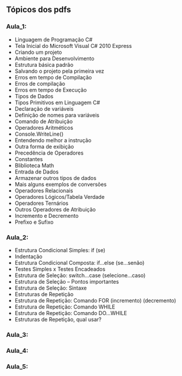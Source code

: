 ## Tópicos dos pdfs

### Aula_1:
- Linguagem de Programação C#
- Tela Inicial do Microsoft Visual C# 2010 Express
- Criando um projeto
- Ambiente para Desenvolvimento
- Estrutura básica padrão
- Salvando o projeto pela primeira vez
- Erros em tempo de Compilação
- Erros de compilação
- Erros em tempo de Execução
- Tipos de Dados
- Tipos Primitivos em Linguagem C#
- Declaração de variáveis
- Definição de nomes para variáveis
- Comando de Atribuição
- Operadores Aritméticos
- Console.WriteLine()
- Entendendo melhor a instrução
- Outra forma de exibição
- Precedência de Operadores
- Constantes
- Bliblioteca Math
- Entrada de Dados
- Armazenar outros tipos de dados
- Mais alguns exemplos de conversões
- Operadores Relacionais
- Operadores Lógicos/Tabela Verdade
- Operadores Ternários
- Outros Operadores de Atribuição
- Incremento e Decremento
- Prefixo e Sufixo

### Aula_2:
- Estrutura Condicional Simples: if (se)
- Indentação
- Estrutura Condicional Composta: if...else (se...senão)
- Testes Simples x Testes Encadeados
- Estrutura de Seleção: switch...case (selecione...caso) 
- Estrutura de Seleção – Pontos importantes
- Estrutura de Seleção: Sintaxe
- Estruturas de Repetição
- Estrutura de Repetição: Comando FOR (incremento) (decremento)
- Estrutura de Repetição: Comando WHILE
- Estrutura de Repetição: Comando DO...WHILE 
- Estruturas de Repetição, qual usar?

### Aula_3:
### Aula_4:
### Aula_5:
